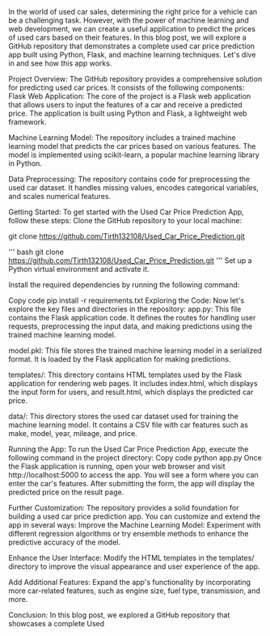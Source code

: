 In the world of used car sales, determining the right price for a vehicle can be a challenging task. However, with the power of machine learning and web development, we can create a useful application to predict the prices of used cars based on their features. In this blog post, we will explore a GitHub repository that demonstrates a complete used car price prediction app built using Python, Flask, and machine learning techniques. Let's dive in and see how this app works.



Project Overview:
The GitHub repository provides a comprehensive solution for predicting used car prices. It consists of the following components:
Flask Web Application: The core of the project is a Flask web application that allows users to input the features of a car and receive a predicted price. The application is built using Python and Flask, a lightweight web framework.

Machine Learning Model: The repository includes a trained machine learning model that predicts the car prices based on various features. The model is implemented using scikit-learn, a popular machine learning library in Python.

Data Preprocessing: The repository contains code for preprocessing the used car dataset. It handles missing values, encodes categorical variables, and scales numerical features.

Getting Started:
To get started with the Used Car Price Prediction App, follow these steps:
Clone the GitHub repository to your local machine:

git clone https://github.com/Tirth132108/Used_Car_Price_Prediction.git


'''
bash
git clone https://github.com/Tirth132108/Used_Car_Price_Prediction.git
'''
Set up a Python virtual environment and activate it.

Install the required dependencies by running the following command:

Copy code
pip install -r requirements.txt
Exploring the Code:
Now let's explore the key files and directories in the repository:
app.py: This file contains the Flask application code. It defines the routes for handling user requests, preprocessing the input data, and making predictions using the trained machine learning model.

model.pkl: This file stores the trained machine learning model in a serialized format. It is loaded by the Flask application for making predictions.

templates/: This directory contains HTML templates used by the Flask application for rendering web pages. It includes index.html, which displays the input form for users, and result.html, which displays the predicted car price.

data/: This directory stores the used car dataset used for training the machine learning model. It contains a CSV file with car features such as make, model, year, mileage, and price.

Running the App:
To run the Used Car Price Prediction App, execute the following command in the project directory:
Copy code
python app.py
Once the Flask application is running, open your web browser and visit http://localhost:5000 to access the app. You will see a form where you can enter the car's features. After submitting the form, the app will display the predicted price on the result page.

Further Customization:
The repository provides a solid foundation for building a used car price prediction app. You can customize and extend the app in several ways:
Improve the Machine Learning Model: Experiment with different regression algorithms or try ensemble methods to enhance the predictive accuracy of the model.

Enhance the User Interface: Modify the HTML templates in the templates/ directory to improve the visual appearance and user experience of the app.

Add Additional Features: Expand the app's functionality by incorporating more car-related features, such as engine size, fuel type, transmission, and more.

Conclusion:
In this blog post, we explored a GitHub repository that showcases a complete Used
